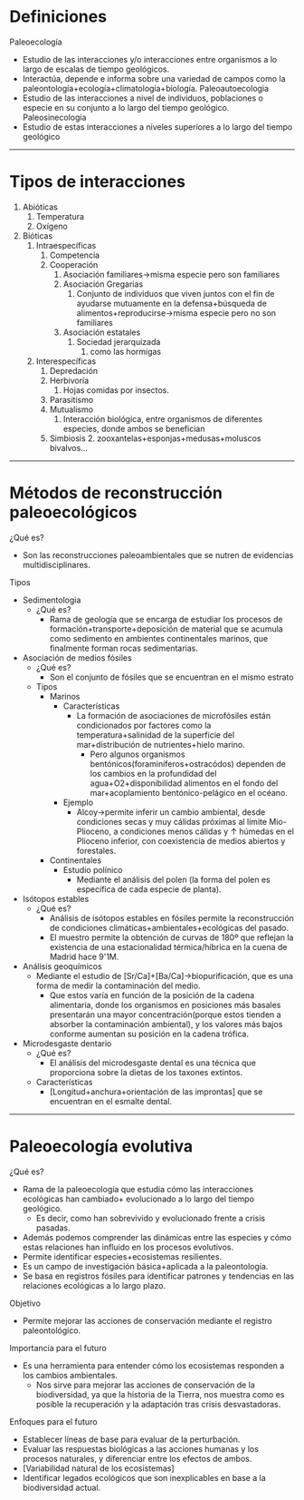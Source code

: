 # Definiciones
Paleoecología
- Estudio de las interacciones y/o interacciones entre organismos a lo largo de escalas de tiempo geológicos.
- Interactúa, depende e informa sobre una variedad de campos como la paleontología+ecología+climatología+biología.
Paleoautoecologia
- Estudio de las interacciones a nivel  de individuos, poblaciones  o especie en  su conjunto a lo largo del tiempo geológico.
Paleosinecología
- Estudio de estas interacciones a niveles superiores a lo largo del tiempo geológico

---
# Tipos de interacciones
1. Abióticas
	1. Temperatura
	2. Oxígeno
2. Bióticas
	1. Intraespecíficas
		1. Competencia
		2. Cooperación
			1. Asociación familiares→misma especie pero son familiares
			2. Asociación Gregarias
				1. Conjunto de individuos que viven juntos con el fin de ayudarse mutuamente en la defensa+búsqueda  de alimentos+reproducirse→misma especie pero no son familiares
			3. Asociación estatales
				1. Sociedad jerarquizada
					1. como las hormigas
	2. Interespecíficas
		1. Depredación
		2. Herbivoría
			1. Hojas comidas por  insectos.
		3. Parasitismo
		4. Mutualismo
			1. Interacción biológica, entre organismos de diferentes especies, donde ambos  se benefician
		5. Simbiosis
			2. zooxantelas+esponjas+medusas+moluscos  bivalvos...

---
# Métodos de reconstrucción paleoecológicos
¿Qué es?
- Son las reconstrucciones paleoambientales que se nutren de evidencias multidisciplinares.


Tipos
- Sedimentologia
	- ¿Qué es?
		- Rama de geología que se encarga de estudiar los procesos de formación+transporte+deposición de material que se acumula como sedimento en ambientes continentales marinos, que finalmente forman rocas sedimentarias.
- Asociación de medios fósiles
	- ¿Qué es?
		- Son el conjunto de fósiles que se encuentran en el mismo estrato
	- Tipos
		- Marinos
			- Características
				- La formación de asociaciones de microfósiles están condicionados por factores como la temperatura+salinidad de la superficie del mar+distribución de nutrientes+hielo marino.
					- Pero algunos organismos bentónicos(foraminíferos+ostracódos) dependen de los cambios en  la profundidad del agua+O2+disponibilidad alimentos en  el fondo del mar+acoplamiento  bentónico-pelágico en el océano.
			- Ejemplo
				- Alcoy→permite inferir un cambio ambiental, desde condiciones secas y muy cálidas próximas al límite Mio-Plioceno, a condiciones menos cálidas y ↑ húmedas en el Plioceno inferior, con coexistencia de medios abiertos y forestales.
		- Continentales
			- Estudio polínico
				- Mediante el análisis del polen (la forma del polen es específica de cada especie de planta).
- Isótopos estables
	- ¿Qué es?
		- Análisis de isótopos estables en fósiles permite la reconstrucción  de condiciones climáticas+ambientales+ecológicas del pasado.
		- El muestro  permite la obtención de curvas de 180º que reflejan la existencia de una estacionalidad térmica/híbrica en la cuena de Madrid hace 9'1M.
- Análisis geoquímicos
	- Mediante el estudio de [Sr/Ca]+[Ba/Ca]→biopurificación, que es una forma de medir la contaminación del medio.
		- Que estos varía en función de la posición de la cadena alimentaria, donde los organismos en posiciones más basales presentarán una mayor concentración(porque estos tienden a absorber la contaminación ambiental), y los valores más bajos conforme aumentan su posición en la cadena trófica.
- Microdesgaste dentario
	- ¿Qué es?
		- El análisis del microdesgaste dental es una técnica que proporciona sobre la dietas de los taxones extintos.
	- Características
		- [Longitud+anchura+orientación de las improntas]  que se encuentran en el esmalte dental. 

---   
# Paleoecología evolutiva
¿Qué es?
- Rama de la paleoecología que estudia cómo las interacciones ecológicas han cambiado+ evolucionado a lo largo del tiempo geológico.
	- Es decir, como han sobrevivido y evolucionado frente a crisis pasadas.
- Además podemos comprender las dinámicas entre las especies y cómo estas relaciones han influido en los procesos evolutivos.
- Permite identificar especies+ecosistemas resilientes. 
- Es un campo de investigación básica+aplicada a la paleontología.
-  Se basa en registros fósiles para identificar patrones y tendencias en las relaciones ecológicas a lo largo plazo.

Objetivo
- Permite mejorar las acciones de conservación mediante el registro paleontológico.

Importancia para el futuro
- Es una herramienta para entender cómo los ecosistemas responden a los cambios  ambientales.
	- Nos sirve para mejorar las acciones de conservación de la biodiversidad, ya que la historia de la Tierra, nos muestra como es posible la recuperación y la adaptación tras crisis desvastadoras.

Enfoques para el futuro
- Establecer líneas de base para evaluar de la perturbación.
- Evaluar las respuestas biológicas a las acciones humanas y los procesos naturales, y diferenciar entre los efectos de ambos.
- [Variabilidad natural de los ecosistemas]
- Identificar legados ecológicos que son inexplicables en base a la biodiversidad actual.